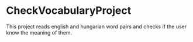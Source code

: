 # CheckVocabularyProject
This project reads english and hungarian word pairs and checks if the user know the meaning of them.
